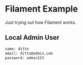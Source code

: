 # Filament Example

Just trying out how Filament works.

## Local Admin User

```txt
name: ditto
email: ditto@admin.com
password: admin123
```
